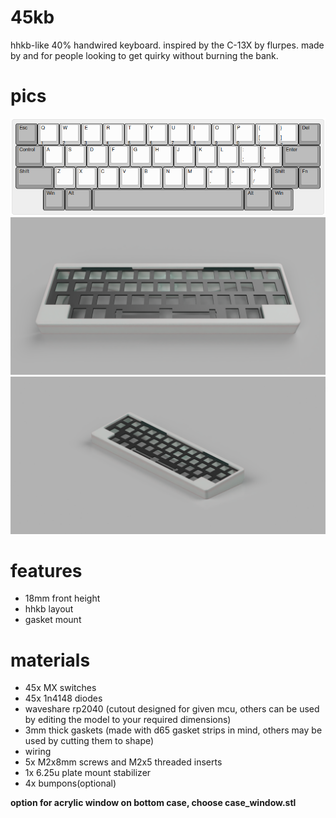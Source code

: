 # 45kb
hhkb-like 40% handwired keyboard. inspired by the C-13X by flurpes. made by and for people looking to get quirky without burning the bank.

# pics
![layout](https://github.com/Arko9699/45kb/blob/main/pics/layout.png?raw=true)
![front](https://github.com/Arko9699/45kb/blob/main/pics/Front%20View.png?raw=true)
![side](https://github.com/Arko9699/45kb/blob/main/pics/Ortho%20View.PNG?raw=true)

# features
* 18mm front height
* hhkb layout
* gasket mount

# materials
* 45x MX switches
* 45x 1n4148 diodes
* waveshare rp2040 (cutout designed for given mcu, others can be used by editing the model to your required dimensions)
* 3mm thick gaskets (made with d65 gasket strips in mind, others may be used by cutting them to shape)
* wiring
* 5x M2x8mm screws and M2x5 threaded inserts
* 1x 6.25u plate mount stabilizer
* 4x bumpons(optional)

**option for acrylic window on bottom case, choose case_window.stl**
